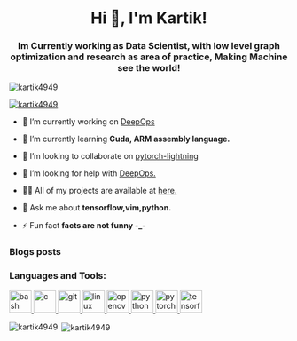 <h1 align="center">Hi 👋, I'm Kartik!</h1>
<h3 align="center">Im Currently working as Data Scientist, with low level graph optimization and research as area of practice, Making Machine see the world!</h3>

<p align="left"> <img src="https://komarev.com/ghpvc/?username=kartik4949&label=Profile%20views&color=0e75b6&style=flat" alt="kartik4949" /> </p>

<p align="left"> <a href="https://github.com/ryo-ma/github-profile-trophy"><img src="https://github-profile-trophy.vercel.app/?username=kartik4949" alt="kartik4949" /></a> </p>

- 🔭 I’m currently working on [DeepOps](https://github.com/kartik4949/deepops)

- 🌱 I’m currently learning **Cuda, ARM assembly language.**

- 👯 I’m looking to collaborate on [pytorch-lightning](https://github.com/pytorch-lightning)

- 🤝 I’m looking for help with [DeepOps.](https://github.com/kartik4949/deepops)

- 👨‍💻 All of my projects are available at [here.](here.)

- 💬 Ask me about **tensorflow,vim,python.**

- ⚡ Fun fact **facts are not funny -_-**

### Blogs posts
<!-- BLOG-POST-LIST:START -->
<!-- BLOG-POST-LIST:END -->


</p>

<h3 align="left">Languages and Tools:</h3>
<p align="left"> <a href="https://www.gnu.org/software/bash/" target="_blank"> <img src="https://www.vectorlogo.zone/logos/gnu_bash/gnu_bash-icon.svg" alt="bash" width="40" height="40"/> </a> <a href="https://www.cprogramming.com/" target="_blank"> <img src="https://devicons.github.io/devicon/devicon.git/icons/c/c-original.svg" alt="c" width="40" height="40"/> </a> <a href="https://git-scm.com/" target="_blank"> <img src="https://www.vectorlogo.zone/logos/git-scm/git-scm-icon.svg" alt="git" width="40" height="40"/> </a> <a href="https://www.linux.org/" target="_blank"> <img src="https://devicons.github.io/devicon/devicon.git/icons/linux/linux-original.svg" alt="linux" width="40" height="40"/> </a> <a href="https://opencv.org/" target="_blank"> <img src="https://www.vectorlogo.zone/logos/opencv/opencv-icon.svg" alt="opencv" width="40" height="40"/> </a> <a href="https://www.python.org" target="_blank"> <img src="https://devicons.github.io/devicon/devicon.git/icons/python/python-original.svg" alt="python" width="40" height="40"/> </a> <a href="https://pytorch.org/" target="_blank"> <img src="https://www.vectorlogo.zone/logos/pytorch/pytorch-icon.svg" alt="pytorch" width="40" height="40"/> </a> <a href="https://www.tensorflow.org" target="_blank"> <img src="https://www.vectorlogo.zone/logos/tensorflow/tensorflow-icon.svg" alt="tensorflow" width="40" height="40"/> </a> </p>

<p><img align="left" src="https://github-readme-stats.vercel.app/api/top-langs?username=kartik4949&show_icons=true&locale=en&layout=compact" alt="kartik4949" /></p>

<p>&nbsp;<img align="center" src="https://github-readme-stats.vercel.app/api?username=kartik4949&show_icons=true&locale=en" alt="kartik4949" /></p>
